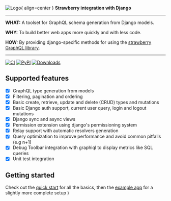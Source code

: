<style>
  .md-typeset h1,
  .md-content__button {
    display: none;
  }
</style>

![Logo](./images/logo.png){ align=center }
**Strawberry integration with Django**

---

**WHAT:** A toolset for GraphQL schema generation from Django models.

**WHY:** To build better web apps more quickly and with less code.

**HOW:** By providing django-specific methods for using the [strawberry GraphQL library](https://strawberry.rocks/).

---

[![CI](https://github.com/la4de/strawberry-graphql-django/actions/workflows/main.yml/badge.svg)](https://github.com/la4de/strawberry-graphql-django/actions/workflows/main.yml)
[![PyPI](https://img.shields.io/pypi/v/strawberry-graphql-django)](https://pypi.org/project/strawberry-graphql-django/)
[![Downloads](https://pepy.tech/badge/strawberry-graphql-django)](https://pepy.tech/project/strawberry-graphql-django)

## Supported features

- [x] GraphQL type generation from models
- [x] Filtering, pagination and ordering
- [x] Basic create, retrieve, update and delete (CRUD) types and mutations
- [x] Basic Django auth support, current user query, login and logout mutations
- [x] Django sync and async views
- [x] Permission extension using django's permissioning system
- [x] Relay support with automatic resolvers generation
- [x] Query optimization to improve performance and avoid common pitfalls (e.g n+1)
- [x] Debug Toolbar integration with graphiql to display metrics like SQL queries
- [x] Unit test integration

## Getting started

Check out the [quick start](quick-start.md) for all the basics, then the [example app](https://github.com/strawberry-graphql/strawberry-graphql-django/tree/main/examples/django) for a slightly more complete setup
)
